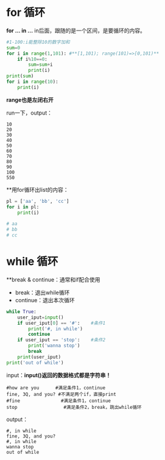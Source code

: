 # for 循环

**for ... in ...** in后面，跟随的是一个区间，是要循环的内容。

```python
#1-100:i能整除10的数字加和
sum=0   
for i in range(1,101): #**[1,101); range(101)=>[0,101)**
    if i%10==0:
        sum=sum+i
        print(i)
print(sum)
for i in range(10):
    print(i)
```

**range也是左闭右开**

run一下，output：

```
10
20
30
40
50
60
70
80
90
100
550
```


**用for循环出list的内容：

```python
pl = ['aa', 'bb', 'cc']
for i in pl:
    print(i)
    
# aa
# bb
# cc
```

# while 循环

**break & continue：通常和if配合使用

- break：退出while循环
- continue：退出本次循环


```python
while True:
    user_iput=input()
    if user_iput[0] == '#':    #条件1
        print('#, in while')
        continue
    if user_iput == 'stop':    #条件2
        print('wanna stop')
        break
    print(user_iput)           
print('out of while')
```


input：**input()返回的数据格式都是字符串！**
```
#how are you      #满足条件1，continue
fine, 3Q, and you? #不满足两个if，直接print
#fine               #满足条件1，continue
stop                 #满足条件2，break，跳出while循环
```

output：

```
#, in while
fine, 3Q, and you?
#, in while
wanna stop
out of while
```

